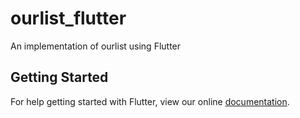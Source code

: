 # ourlist_flutter

An implementation of ourlist using Flutter

## Getting Started

For help getting started with Flutter, view our online
[documentation](https://flutter.io/).
